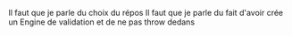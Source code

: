 Il faut que je parle du choix du répos
Il faut que je parle du fait d'avoir crée un Engine de validation et de ne pas throw dedans